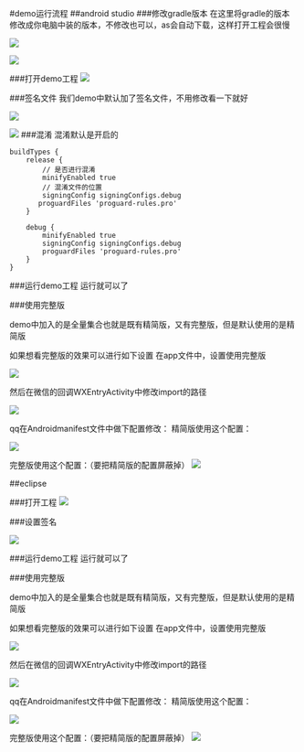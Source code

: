 #demo运行流程
##android studio
###修改gradle版本
在这里将gradle的版本修改成你电脑中装的版本，不修改也可以，as会自动下载，这样打开工程会很慢

![](http://dev.umeng.com/system/images/W1siZiIsIjIwMTYvMTEvMTAvMTZfMzFfMjNfODY5X3M3OC5wbmciXV0/s78.png)

![](http://dev.umeng.com/system/images/W1siZiIsIjIwMTYvMTEvMTAvMTZfMzFfMjNfOTM1X3M3OS5wbmciXV0/s79.png)

###打开demo工程
![](http://dev.umeng.com/system/images/W1siZiIsIjIwMTYvMTEvMTAvMTZfMzFfMjNfNzI5X3M3Ni5wbmciXV0/s76.png)

###签名文件
我们demo中默认加了签名文件，不用修改看一下就好

![](http://dev.umeng.com/system/images/W1siZiIsIjIwMTYvMTEvMTAvMTZfMzFfMjRfMF9zODAucG5nIl1d/s80.png)


![](http://dev.umeng.com/system/images/W1siZiIsIjIwMTYvMTEvMTAvMTZfMzFfMjRfNzFfczgxLnBuZyJdXQ/s81.png)
###混淆
混淆默认是开启的

	buildTypes {
        release {
            // 是否进行混淆
            minifyEnabled true
            // 混淆文件的位置
            signingConfig signingConfigs.debug
           proguardFiles 'proguard-rules.pro'
        }

        debug {
            minifyEnabled true
            signingConfig signingConfigs.debug
            proguardFiles 'proguard-rules.pro'
        }
    }

###运行demo工程
运行就可以了

###使用完整版

demo中加入的是全量集合也就是既有精简版，又有完整版，但是默认使用的是精简版

如果想看完整版的效果可以进行如下设置
在app文件中，设置使用完整版

![](http://dev.umeng.com/system/images/W1siZiIsIjIwMTYvMTEvMTAvMTZfMzFfMjRfMTQwX3M4Mi5wbmciXV0/s82.png)


然后在微信的回调WXEntryActivity中修改import的路径

![](http://dev.umeng.com/system/images/W1siZiIsIjIwMTYvMTEvMTAvMTZfMzFfMjRfMjA4X3M4My5wbmciXV0/s83.png)

qq在Androidmanifest文件中做下配置修改：
精简版使用这个配置：

![](http://dev.umeng.com/system/images/W1siZiIsIjIwMTYvMTEvMTAvMTZfMzFfMjRfMjc0X3M4NC5wbmciXV0/s84.png)

完整版使用这个配置：（要把精简版的配置屏蔽掉）
![](http://dev.umeng.com/system/images/W1siZiIsIjIwMTYvMTEvMTAvMTZfMzFfMjRfMzQwX3M4NS5wbmciXV0/s85.png)

##eclipse

###打开工程
![](http://dev.umeng.com/system/images/W1siZiIsIjIwMTYvMTEvMTAvMTZfNDRfNDZfNjEzX3M4Ni5wbmciXV0/s86.png)

###设置签名

![](http://dev.umeng.com/system/images/W1siZiIsIjIwMTYvMTEvMTAvMTZfNDRfNDZfNjg2X3M4Ny5wbmciXV0/s87.png)

###运行demo工程
运行就可以了

###使用完整版

demo中加入的是全量集合也就是既有精简版，又有完整版，但是默认使用的是精简版

如果想看完整版的效果可以进行如下设置
在app文件中，设置使用完整版

![](http://dev.umeng.com/system/images/W1siZiIsIjIwMTYvMTEvMTAvMTZfMzFfMjRfMTQwX3M4Mi5wbmciXV0/s82.png)


然后在微信的回调WXEntryActivity中修改import的路径

![](http://dev.umeng.com/system/images/W1siZiIsIjIwMTYvMTEvMTAvMTZfMzFfMjRfMjA4X3M4My5wbmciXV0/s83.png)

qq在Androidmanifest文件中做下配置修改：
精简版使用这个配置：

![](http://dev.umeng.com/system/images/W1siZiIsIjIwMTYvMTEvMTAvMTZfMzFfMjRfMjc0X3M4NC5wbmciXV0/s84.png)

完整版使用这个配置：（要把精简版的配置屏蔽掉）
![](http://dev.umeng.com/system/images/W1siZiIsIjIwMTYvMTEvMTAvMTZfMzFfMjRfMzQwX3M4NS5wbmciXV0/s85.png)